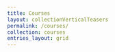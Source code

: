 ```yaml
---
title: Courses
layout: collectionVerticalTeasers
permalink: /courses/
collection: courses
entries_layout: grid
---
```

